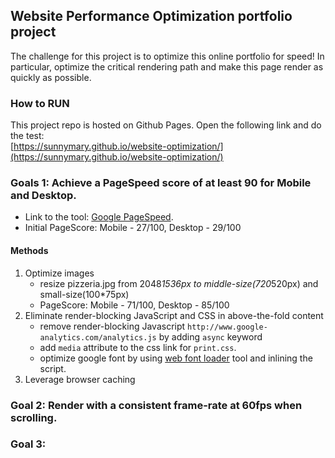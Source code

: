 ## Website Performance Optimization portfolio project

The challenge for this project is to optimize this online portfolio for speed! In particular, optimize the critical rendering path and make this page render as quickly as possible.

### How to RUN
This project repo is hosted on Github Pages. Open the following link and do the test:<br />
[https://sunnymary.github.io/website-optimization/](https://sunnymary.github.io/website-optimization/)

### Goals 1: Achieve a PageSpeed score of at least 90 for Mobile and Desktop.
* Link to the tool: [Google PageSpeed](https://developers.google.com/speed/pagespeed/insights/).
* Initial PageScore: Mobile - 27/100, Desktop - 29/100
#### Methods
1. Optimize images
   * resize pizzeria.jpg from 2048*1536px to middle-size(720*520px) and small-size(100*75px)
   * PageScore: Mobile - 71/100, Desktop - 85/100
2. Eliminate render-blocking JavaScript and CSS in above-the-fold content
   * remove render-blocking Javascript `http://www.google-analytics.com/analytics.js` by adding `async` keyword
   * add `media` attribute to the css link for `print.css`.
   * optimize google font by using [web font loader](https://github.com/typekit/webfontloader#google) tool and inlining the script.
3. Leverage browser caching

### Goal 2: Render with a consistent frame-rate at 60fps when scrolling.


### Goal 3:


